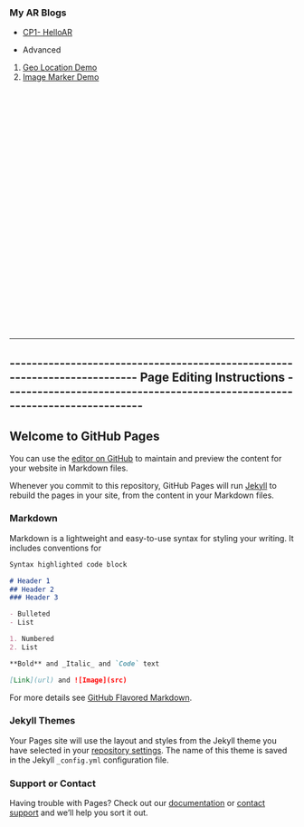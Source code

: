 ### My AR Blogs
- [CP1- HelloAR](https://biswa-13.github.io/BiswaRanjanSamal/AR-Blogs/cp1_helloAR.html)

- Advanced
1. [Geo Location Demo](https://biswa-13.github.io/BiswaRanjanSamal/AR-Blogs/index.html)
2. [Image Marker Demo](https://biswa-13.github.io/BiswaRanjanSamal/AR-Blogs/imageBasedMarkerDemo.html)







<br/><br/><br/><br/><br/><br/><br/><br/><br/><br/><br/><br/><br/><br/><br/><br/><br/><br/><br/><br/><br/><br/><br/><br/><br/>

---------------------------------------------------------------------------------------------------------------------------------------------------------------------------------
-------------------------------------------------------------------------- Page Editing Instructions ----------------------------------------------------------------------------
---------------------------------------------------------------------------------------------------------------------------------------------------------------------------------
## Welcome to GitHub Pages

You can use the [editor on GitHub](https://github.com/biswa-13/BiswaRanjanSamal/edit/gh-pages/index.md) to maintain and preview the content for your website in Markdown files.

Whenever you commit to this repository, GitHub Pages will run [Jekyll](https://jekyllrb.com/) to rebuild the pages in your site, from the content in your Markdown files.

### Markdown

Markdown is a lightweight and easy-to-use syntax for styling your writing. It includes conventions for

```markdown
Syntax highlighted code block

# Header 1
## Header 2
### Header 3

- Bulleted
- List

1. Numbered
2. List

**Bold** and _Italic_ and `Code` text

[Link](url) and ![Image](src)
```

For more details see [GitHub Flavored Markdown](https://guides.github.com/features/mastering-markdown/).

### Jekyll Themes

Your Pages site will use the layout and styles from the Jekyll theme you have selected in your [repository settings](https://github.com/biswa-13/BiswaRanjanSamal/settings). The name of this theme is saved in the Jekyll `_config.yml` configuration file.

### Support or Contact

Having trouble with Pages? Check out our [documentation](https://docs.github.com/categories/github-pages-basics/) or [contact support](https://github.com/contact) and we’ll help you sort it out.
